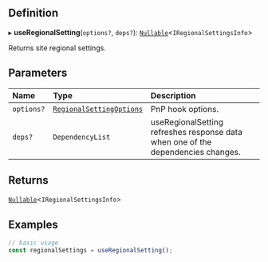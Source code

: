 
## Definition

▸ **useRegionalSetting**(`options?`, `deps?`): [`Nullable`](../Types/NullableT.md)<`IRegionalSettingsInfo`\>

Returns site regional settings.

## Parameters

| Name | Type | Description |
| :------ | :------ | :------ |
| `options?` | [`RegionalSettingOptions`](../Interfaces/RegionalSettingOptions.md) | PnP hook options. |
| `deps?` | `DependencyList` | useRegionalSetting refreshes response data when one of the dependencies changes. |

## Returns

[`Nullable`](../Types/NullableT.md)<`IRegionalSettingsInfo`\>

## Examples

```typescript
// basic usage
const regionalSettings = useRegionalSetting();
```
